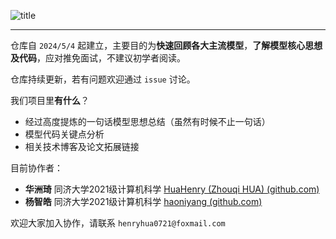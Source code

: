 ![title](http://henry-typora.oss-cn-beijing.aliyuncs.com/img/title.png)

---

仓库自 `2024/5/4` 起建立，主要目的为**快速回顾各大主流模型**，**了解模型核心思想及代码**，应对推免面试，不建议初学者阅读。

仓库持续更新，若有问题欢迎通过 `issue` 讨论。

我们项目里**有什么**？ 

- 经过高度提炼的一句话模型思想总结（虽然有时候不止一句话）
- 模型代码关键点分析
- 相关技术博客及论文拓展链接

目前协作者：

- **华洲琦**  同济大学2021级计算机科学  [HuaHenry (Zhouqi HUA) (github.com)](https://github.com/HuaHenry)
- **杨智皓**  同济大学2021级计算机科学  [haoniyang (github.com)](https://github.com/haoniyang)

欢迎大家加入协作，请联系 `henryhua0721@foxmail.com`
